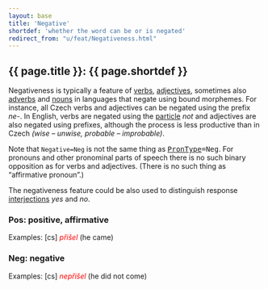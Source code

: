 ```yaml
---
layout: base
title: 'Negative'
shortdef: 'whether the word can be or is negated'
redirect_from: "u/feat/Negativeness.html"
---
```


## {{ page.title }}: {{ page.shortdef }}

Negativeness is typically a feature of [verbs](u-pos/VERB),
[adjectives](u-pos/ADJ), sometimes also [adverbs](u-pos/ADV) and
[nouns](u-pos/NOUN) in languages that negate using bound
morphemes. For instance, all Czech verbs and adjectives can be negated
using the prefix <I>ne-</I>.  In English, verbs are negated using the
[particle](u-pos/PART) <I>not</I> and adjectives are also negated
using prefixes, although the process is less productive than in Czech
<I>(wise &ndash; unwise, probable &ndash; improbable)</I>.

Note that `Negative=Neg` is not the
same thing as <tt><a href="PronType.html">PronType</a>=Neg</tt>. For pronouns and other pronominal parts
of speech there is no such binary opposition as for verbs and
adjectives. (There is no such thing as &ldquo;affirmative pronoun&rdquo;.)

The negativeness feature could be also used to distinguish response
[interjections](u-pos/INTJ) <I>yes</I> and <I>no</I>.

### Pos: positive, affirmative

Examples:
[cs] <span style='color: red'><I>přišel</I></span>
(he came)

### Neg: negative

Examples: [cs]
<span style='color: red'><I>nepřišel</I></span>
(he did not come)
